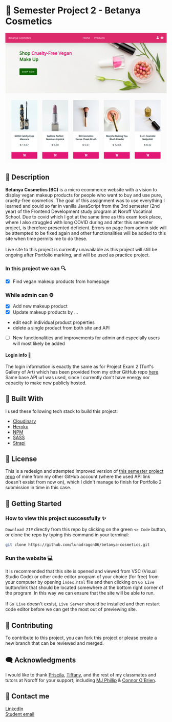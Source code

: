# 💄 Semester Project 2 - Betanya Cosmetics
<img src="/assets/homepage.png" alt="Alt text">

## 📜 Description
**Betanya Cosmetics (BC)** is a micro ecommerce website with a vision to display vegan makeup products for people who want to buy and use pure, cruelty-free cosmetics. The goal of this assignment was to use everything I learned and could so far in vanilla JavaScript from the 3rd semester (2nd year) of the Frontend Development study program at Noroff Vocatinal School. Due to covid which I got at the same time as this exam took place, where I also struggled with long COVID during and after this semester project, is therefore presented deficient. Errors on page from admin side will be attempted to be fixed again and other functionalities will be added to this site when time permits me to do these.
<br><br>
Live site to this project is currently unavailable as this project will still be ongoing after Portfolio marking, and will be used as practice project.
### In this project we can 🔍
- [x] Find vegan makeup products from homepage 
### While admin can ⚙️
- [x] Add new makeup product
- [x] Update makeup products by ... 
+ edit each individual product properties
+ delete a single product from both site and API 
- [ ] New functionalities and improvements for admin and especially users will most likely be added 
#### Login info 🔐
The login information is exactly the same as for Project Exam 2 (Torf's Gallery of Art) which has been provided from my other GitHub repo [here](https://github.com/lunadragon06/torfs-art-gallery/tree/master). Same base API url was used, since I currently don't have energy nor capacity to make new publicly hosted.  
## 🔧 Built With
I used these following tech stack to build this project:
- [Cloudinary](https://www.cloudinary.com/)
- [Heroku](https://www.heroku.com/)
- [NPM](https://www.npmjs.com/)
- [SASS](https://sass-lang.com/)
- [Strapi](https://strapi.io/) 
## 🏅 License
This is a redesign and attempted improved version of [this semester project repo](https://github.com/LunaDragon666/sp-2/) of mine from my other GitHub account (where the used API link doesn't exsist from now on), which I didn't manage to finish for Portfolio 2 submission in time in this case.
## 🚀 Getting Started
### How to view this project successfully ✨
``Download ZIP`` directly from this repo by clicking on the green ``<> Code`` button, or clone the repo by typing this command in your terminal:
```bash
git clone https://github.com/lunadragon06/betanya-cosmetics.git
```
### Run the website 💻
It is recommended that this site is opened and viewed from VSC (Visual Studio Code) or other code editor program of your choice (for free) from your computer by opening ``index.html`` file and then clicking on ``Go Live`` button/link that should be located somewhere at the bottom right corner of the program. In this way we can ensure that the site will be able to run. 
<br><br>
If ``Go Live`` doesn't exsist, ``Live Server`` should be installed and then restart code editor before we can get the most out of previewing site.  
## 🔗 Contributing
To contribute to this project, you can fork this project or please create a new branch that can be reviewed and merged.
## 🗨️ Acknowledgments
I would like to thank [Priscila](https://www.github.com/pkderlam87), [Tiffany](https://www.github.com/utvaer), and the rest of my classmates and tutors at Noroff for your support; including [MJ Phillip](https://www.github.com/MJPhillip) & [Connor O'Brien](https://www.github.com/cnnrbrn).
## 🤙 Contact me
[LinkedIn](https://www.linkedin.com/in/monika-lie/)
<br>
[Student email](mailto:monlie16236@stud.noroff.no) 
<br><br>
